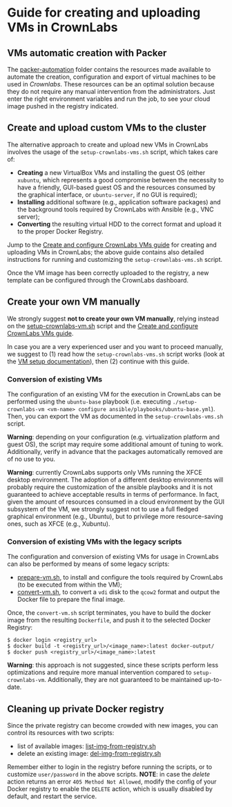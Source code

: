 # Guide for creating and uploading VMs in CrownLabs

## VMs automatic creation with Packer
The [packer-automation](packer-automation/) folder contains the resources made available to automate the creation, configuration and export of virtual machines to be used in *Crownlabs*.
These resources can be an optimal solution because they do not require any manual intervention from the administrators. Just enter the right environment variables and run the job, to see your cloud image pushed in the registry indicated.

## Create and upload custom VMs to the cluster

The alternative approach to create and upload new VMs in CrownLabs involves the usage of the `setup-crownlabs-vms.sh` script, which takes care of:
- **Creating** a new VirtualBox VMs and installing the guest OS (either `xubuntu`, which represents a good compromise between the necessity to have a friendly, GUI-based guest OS and the resources consumed by the graphical interface, or `ubuntu-server`, if no GUI is required);
- **Installing** additional software (e.g., application software packages) and the background tools required by CrownLabs with Ansible (e.g., VNC server);
- **Converting** the resulting virtual HDD to the correct format and upload it to the proper Docker Registry.

Jump to the [Create and configure CrownLabs VMs guide](README-VM-create.md) for creating and uploading VMs in CrownLabs; the above guide contains also detailed instructions for running and customizing the `setup-crownlabs-vms.sh` script.

Once the VM image has been correctly uploaded to the registry, a new template can be configured through the CrownLabs dashboard.


## Create your own VM manually
We strongly suggest **not to create your own VM manually**, relying instead on the [setup-crownlabs-vm.sh](setup-crownlabs-vm.sh) script and the [Create and configure CrownLabs VMs guide](README-VM-create.md).

In case you are a very experienced user and you want to proceed manually, we suggest to (1) read how the `setup-crownlabs-vms.sh` script works (look at the [VM setup documentation](README-VM-create.md)), then (2) continue with this guide.


### Conversion of existing VMs

The configuration of an existing VM for the execution in CrownLabs can be performed using the `ubuntu-base` playbook (i.e. executing `./setup-crownlabs-vm <vm-name> configure ansible/playbooks/ubuntu-base.yml`). Then, you can export the VM as documented in the `setup-crownlabs-vms.sh` script.

**Warning**: depending on your configuration (e.g. virtualization platform and guest OS), the script may require some additional amount of tuning to work. Additionally, verify in advance that the packages automatically removed are of no use to you.

**Warning**: currently CrownLabs supports only VMs running the XFCE desktop environment. The adoption of a different desktop environments will probably require the customization of the ansible playbooks and it is not guaranteed to achieve acceptable results in terms of performance. In fact, given the amount of resources consumed in a cloud environment by the GUI subsystem of the VM, we strongly suggest not to use a full fledged graphical environment (e.g., Ubuntu), but to privilege more resource-saving ones, such as XFCE (e.g., Xubuntu).


### Conversion of existing VMs with the legacy scripts

The configuration and conversion of existing VMs for usage in CrownLabs can also be performed by means of some legacy scripts:

- [prepare-vm.sh](legacy-scripts/prepare-vm.sh), to install and configure the tools required by CrownLabs (to be executed from within the VM);
- [convert-vm.sh](legacy-scripts/convert-vm.sh), to convert a `vdi` disk to the `qcow2` format and output the Docker file to prepare the final image.

Once, the `convert-vm.sh` script terminates, you have to build the docker image from the resulting `Dockerfile`, and push it to the selected Docker Registry:
```
$ docker login <registry_url>
$ docker build -t <registry_url>/<image_name>:latest docker-output/
$ docker push <registry_url>/<image_name>:latest
```

**Warning**: this approach is not suggested, since these scripts perform less optimizations and require more manual intervention compared to `setup-crownlabs-vm`. Additionally, they are not guaranteed to be maintained up-to-date.


## Cleaning up private Docker registry

Since the private registry can become crowded with new images, you can control its resources with two scripts:
- list of available images: [list-img-from-registry.sh](docker-scripts/list-img-from-registry.sh)
- delete an existing image: [del-img-from-registry.sh](docker-scripts/del-img-from-registry.sh)

Remember either to login in the registry before running the scripts, or to customize `user/password` in the above scripts.
**NOTE**: in case the *delete* action returns an error `405 Method Not Allowed`, modify the config of your Docker registry to enable the `DELETE` action, which is usually disabled by default, and restart the service.
